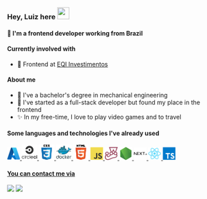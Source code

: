 ### Hey, Luiz here <img src="https://media.giphy.com/media/hvRJCLFzcasrR4ia7z/giphy.gif" width="28px" height="28px">

#### :round_pushpin: I'm a frontend developer working from Brazil

#### Currently involved with

- :briefcase: Frontend at [EQI Investimentos](https://br.linkedin.com/company/eqi-investimentos)

#### About me

- :wrench: I've a bachelor's degree in mechanical engineering
- :seedling: I've started as a full-stack developer but found my place in the frontend
- :sparkles: In my free-time, I love to play video games and to travel

#### Some languages and technologies I've already used

<a href="https://azure.microsoft.com" target="_blank"> <img src="https://raw.githubusercontent.com/devicons/devicon/master/icons/azure/azure-original.svg" alt="azure-logo" height="30"/>
<a href="https://circleci.com/" target="_blank"> <img src="https://raw.githubusercontent.com/devicons/devicon/master/icons/circleci/circleci-plain-wordmark.svg" alt="circleci-logo" height="36"/>
<a href="https://www.w3schools.com/css/" target="_blank"> <img src="https://raw.githubusercontent.com/devicons/devicon/master/icons/css3/css3-original-wordmark.svg" alt="css3-logo" height="36"/>
<a href="https://www.docker.com/" target="_blank"> <img src="https://raw.githubusercontent.com/devicons/devicon/master/icons/docker/docker-original-wordmark.svg" alt="docker-logo" height="36"/>
<a href="https://www.w3.org/html/" target="_blank"> <img src="https://raw.githubusercontent.com/devicons/devicon/master/icons/html5/html5-original-wordmark.svg" alt="html5-logo" height="36"/>
<a href="https://developer.mozilla.org/en-US/docs/Web/JavaScript" target="_blank"> <img src="https://raw.githubusercontent.com/devicons/devicon/master/icons/javascript/javascript-original.svg" alt="javascript-logo" height="30"/>
<a href="https://jestjs.io/" target="_blank"> <img src="https://raw.githubusercontent.com/devicons/devicon/master/icons/jest/jest-plain.svg" alt="jest-logo" height="30"/>
<a href="https://nodejs.org/en/" target="_blank"> <img src="https://raw.githubusercontent.com/devicons/devicon/master/icons/nodejs/nodejs-original.svg" alt="nodejs-logo" height="30"/>
<a href="https://nextjs.org/" target="_blank"> <img src="https://raw.githubusercontent.com/devicons/devicon/master/icons/nextjs/nextjs-original-wordmark.svg" alt="nextjs-logo" height="30"/>
<a href="https://pt-br.reactjs.org/" target="_blank"> <img src="https://raw.githubusercontent.com/devicons/devicon/master/icons/react/react-original.svg" alt="react-logo" height="30"/>
<a href="https://pt-br.reactjs.org/" target="_blank"> <img src="https://raw.githubusercontent.com/devicons/devicon/master/icons/typescript/typescript-original.svg" alt="typescript-logo" height="30"/>

#### You can contact me via
<a target="_blank" href="https://www.linkedin.com/in/luiz-felipe-sp/"><img src="https://img.shields.io/badge/-Luiz%20Felipe-blue?logo=LinkedIn&link=https://www.linkedin.com/in/luiz-felipe-sp"></a></li>
<a href="mailto:luizfspereira@outlook.com"><img src="https://img.shields.io/badge/-luizfspereira%40outlook.com-blue?logo=MicrosoftOutlook&link=mailto:luizfspereira@outlook.com"><a/>
